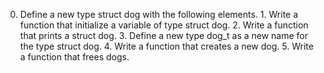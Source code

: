 0. Define a new type struct dog with the following elements. 1. Write a function that initialize a variable of type struct dog. 2. Write a function that prints a struct dog. 3. Define a new type dog_t as a new name for the type struct dog. 4. Write a function that creates a new dog. 5. Write a function that frees dogs.
